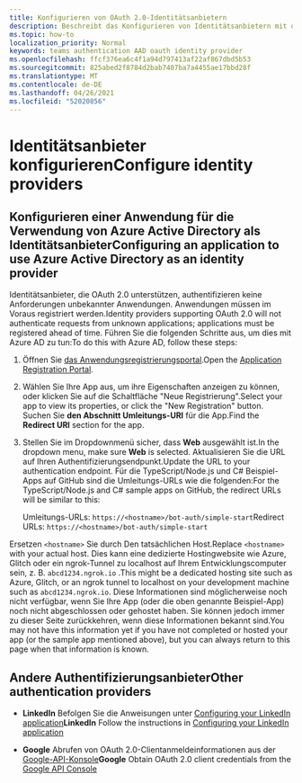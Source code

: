 ```yaml
---
title: Konfigurieren von OAuth 2.0-Identitätsanbietern
description: Beschreibt das Konfigurieren von Identitätsanbietern mit dem Fokus auf Azure AD
ms.topic: how-to
localization_priority: Normal
keywords: teams authentication AAD oauth identity provider
ms.openlocfilehash: ffcf376ea6c4f1a94d797413af22af867dbd5b53
ms.sourcegitcommit: 825abed2f8784d2bab7407ba7a4455ae17bbd28f
ms.translationtype: MT
ms.contentlocale: de-DE
ms.lasthandoff: 04/26/2021
ms.locfileid: "52020856"
---
```

# <a name="configure-identity-providers"></a><span data-ttu-id="afd29-104">Identitätsanbieter konfigurieren</span><span class="sxs-lookup"><span data-stu-id="afd29-104">Configure identity providers</span></span>

## <a name="configuring-an-application-to-use-azure-active-directory-as-an-identity-provider"></a><span data-ttu-id="afd29-105">Konfigurieren einer Anwendung für die Verwendung von Azure Active Directory als Identitätsanbieter</span><span class="sxs-lookup"><span data-stu-id="afd29-105">Configuring an application to use Azure Active Directory as an identity provider</span></span>

<span data-ttu-id="afd29-106">Identitätsanbieter, die OAuth 2.0 unterstützen, authentifizieren keine Anforderungen unbekannter Anwendungen. Anwendungen müssen im Voraus registriert werden.</span><span class="sxs-lookup"><span data-stu-id="afd29-106">Identity providers supporting OAuth 2.0 will not authenticate requests from unknown applications; applications must be registered ahead of time.</span></span> <span data-ttu-id="afd29-107">Führen Sie die folgenden Schritte aus, um dies mit Azure AD zu tun:</span><span class="sxs-lookup"><span data-stu-id="afd29-107">To do this with Azure AD, follow these steps:</span></span>

1. <span data-ttu-id="afd29-108">Öffnen Sie [das Anwendungsregistrierungsportal](https://ms.portal.azure.com/#blade/Microsoft_AAD_RegisteredApps/ApplicationsListBlade).</span><span class="sxs-lookup"><span data-stu-id="afd29-108">Open the [Application Registration Portal](https://ms.portal.azure.com/#blade/Microsoft_AAD_RegisteredApps/ApplicationsListBlade).</span></span>

2. <span data-ttu-id="afd29-109">Wählen Sie Ihre App aus, um ihre Eigenschaften anzeigen zu können, oder klicken Sie auf die Schaltfläche "Neue Registrierung".</span><span class="sxs-lookup"><span data-stu-id="afd29-109">Select your app to view its properties, or click the "New Registration" button.</span></span> <span data-ttu-id="afd29-110">Suchen Sie **den Abschnitt Umleitungs-URI** für die App.</span><span class="sxs-lookup"><span data-stu-id="afd29-110">Find the **Redirect URI** section for the app.</span></span>

3. <span data-ttu-id="afd29-111">Stellen Sie im Dropdownmenü sicher, dass **Web** ausgewählt ist.</span><span class="sxs-lookup"><span data-stu-id="afd29-111">In the dropdown menu, make sure **Web** is selected.</span></span> <span data-ttu-id="afd29-112">Aktualisieren Sie die URL auf Ihren Authentifizierungsendpunkt.</span><span class="sxs-lookup"><span data-stu-id="afd29-112">Update the URL to your authentication endpoint.</span></span> <span data-ttu-id="afd29-113">Für die TypeScript/Node.js und C# Beispiel-Apps auf GitHub sind die Umleitungs-URLs wie die folgenden:</span><span class="sxs-lookup"><span data-stu-id="afd29-113">For the TypeScript/Node.js and C# sample apps on GitHub, the redirect URLs will be similar to this:</span></span>

    <span data-ttu-id="afd29-114">Umleitungs-URLs: `https://<hostname>/bot-auth/simple-start`</span><span class="sxs-lookup"><span data-stu-id="afd29-114">Redirect URLs: `https://<hostname>/bot-auth/simple-start`</span></span>

<span data-ttu-id="afd29-115">Ersetzen `<hostname>` Sie durch Den tatsächlichen Host.</span><span class="sxs-lookup"><span data-stu-id="afd29-115">Replace `<hostname>` with your actual host.</span></span> <span data-ttu-id="afd29-116">Dies kann eine dedizierte Hostingwebsite wie Azure, Glitch oder ein ngrok-Tunnel zu localhost auf Ihrem Entwicklungscomputer sein, z. B. `abcd1234.ngrok.io` .</span><span class="sxs-lookup"><span data-stu-id="afd29-116">This might be a dedicated hosting site such as Azure, Glitch, or an ngrok tunnel to localhost on your development machine such as `abcd1234.ngrok.io`.</span></span> <span data-ttu-id="afd29-117">Diese Informationen sind möglicherweise noch nicht verfügbar, wenn Sie Ihre App (oder die oben genannte Beispiel-App) noch nicht abgeschlossen oder gehostet haben. Sie können jedoch immer zu dieser Seite zurückkehren, wenn diese Informationen bekannt sind.</span><span class="sxs-lookup"><span data-stu-id="afd29-117">You may not have this information yet if you have not completed or hosted your app (or the sample app mentioned above), but you can always return to this page when that information is known.</span></span>

## <a name="other-authentication-providers"></a><span data-ttu-id="afd29-118">Andere Authentifizierungsanbieter</span><span class="sxs-lookup"><span data-stu-id="afd29-118">Other authentication providers</span></span>

* <span data-ttu-id="afd29-119">**LinkedIn** Befolgen Sie die Anweisungen unter [Configuring your LinkedIn application](/linkedin/talent/apply-with-linkedin)</span><span class="sxs-lookup"><span data-stu-id="afd29-119">**LinkedIn** Follow the instructions in [Configuring your LinkedIn application](/linkedin/talent/apply-with-linkedin)</span></span>

* <span data-ttu-id="afd29-120">**Google** Abrufen von OAuth 2.0-Clientanmeldeinformationen aus der [Google-API-Konsole](https://console.developers.google.com/)</span><span class="sxs-lookup"><span data-stu-id="afd29-120">**Google** Obtain OAuth 2.0 client credentials from the [Google API Console](https://console.developers.google.com/)</span></span>
